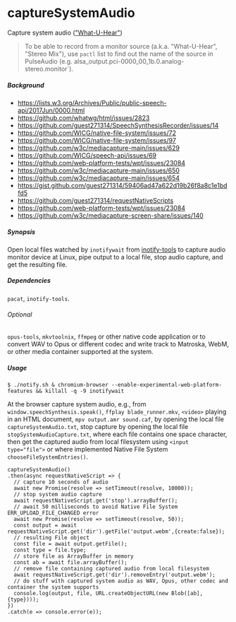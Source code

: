 # captureSystemAudio
Capture system audio (["What-U-Hear"](https://wiki.archlinux.org/index.php/PulseAudio/Examples#ALSA_monitor_source)) 

> To be able to record from a monitor source (a.k.a. "What-U-Hear", "Stereo Mix"), use `pactl` list to find out the name of the source in PulseAudio (e.g.  alsa_output.pci-0000_00_1b.0.analog-stereo.monitor`). 
<h5>Background</h5>

- https://lists.w3.org/Archives/Public/public-speech-api/2017Jun/0000.html
- https://github.com/whatwg/html/issues/2823
- https://github.com/guest271314/SpeechSynthesisRecorder/issues/14
- https://github.com/WICG/native-file-system/issues/72
- https://github.com/WICG/native-file-system/issues/97
- https://github.com/w3c/mediacapture-main/issues/629
- https://github.com/WICG/speech-api/issues/69
- https://github.com/web-platform-tests/wpt/issues/23084
- https://github.com/w3c/mediacapture-main/issues/650
- https://github.com/w3c/mediacapture-main/issues/654
- https://gist.github.com/guest271314/59406ad47a622d19b26f8a8c1e1bdfd5
- https://github.com/guest271314/requestNativeScripts
- https://github.com/web-platform-tests/wpt/issues/23084
- https://github.com/w3c/mediacapture-screen-share/issues/140

<h5>Synopsis</h5>

Open local files watched by `inotifywait` from [inotify-tools](https://github.com/inotify-tools/inotify-tools) to capture audio monitor device at Linux, pipe output to a local file, stop audio capture, and get the resulting file.

<h5>Dependencies</h5>

`pacat`, `inotify-tools`.

<h6>Optional</h6>

`opus-tools`, `mkvtoolnix`, `ffmpeg` or other native code application or to convert WAV to Opus or different codec and write track to Matroska, WebM, or other media container supported at the system.

<h5>Usage</h5>

`$ ./notify.sh & chromium-browser --enable-experimental-web-platform-features && killall -q -9 inotifywait`

At the browser capture system audio, e.g., from `window.speechSynthesis.speak()`, `ffplay blade_runner.mkv`, `<video>` playing in an HTML document, `mpv output.amr sound.caf`, by opening the local file `captureSystemAudio.txt`, stop capture by opening the local file `stopSystemAudioCapture.txt`, where each file contains one space character, then get the captured audio from local filesystem using `<input type="file">` or where implemented Native File System `chooseFileSystemEntries()`.

```
captureSystemAudio()
.then(async requestNativeScript => {
  // capture 10 seconds of audio
  await new Promise(resolve => setTimeout(resolve, 10000));
  // stop system audio capture
  await requestNativeScript.get('stop').arrayBuffer(); 
  // await 50 milliseconds to avoid Native File System ERR_UPLOAD_FILE_CHANGED error
  await new Promise(resolve => setTimeout(resolve, 50));
  const output = await requestNativeScript.get('dir').getFile('output.webm',{create:false});
  // resulting File object
  const file = await output.getFile(); 
  const type = file.type;
  // store file as ArrayBuffer in memory
  const ab = await file.arrayBuffer();
  // remove file containing captured audio from local filesystem
  await requestNativeScript.get('dir').removeEntry('output.webm');
  // do stuff with captured system audio as WAV, Opus, other codec and container the system supports
  console.log(output, file, URL.createObjectURL(new Blob([ab], {type})));
})
.catch(e => console.error(e));
```






